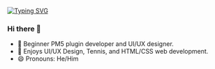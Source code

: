 [![Typing SVG](https://readme-typing-svg.demolab.com?font=Fira+Code&size=30&pause=1000&color=79B4F1&width=435&lines=Pocketmine+Plugin+Developer+;UI%2FUX+Designer)](https://git.io/typing-svg)

### Hi there 👋

- 🔭 Beginner PM5 plugin developer and UI/UX designer.
- 🤔 Enjoys UI/UX Design, Tennis, and HTML/CSS web development.
- 😄 Pronouns: He/Him

